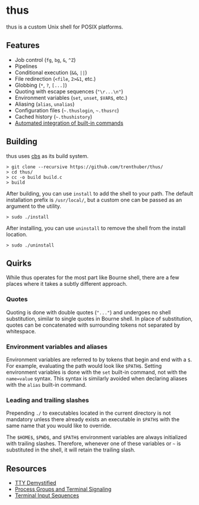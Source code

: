 # thus

thus is a custom Unix shell for POSIX platforms.

## Features

- Job control (`fg`, `bg`, `&`, `^Z`)
- Pipelines
- Conditional execution (`&&`, `||`)
- File redirection (`<file`, `2>&1`, etc.)
- Globbing (`*`, `?`, `[...]`)
- Quoting with escape sequences (`"\r...\n"`)
- Environment variables (`set`, `unset`, `$VAR$`, etc.)
- Aliasing (`alias`, `unalias`)
- Configuration files (`~.thuslogin`, `~.thusrc`)
- Cached history (`~.thushistory`)
- [Automated integration of built-in commands](src/builtins/README.md)

## Building

thus uses [cbs](https://github.com/trenthuber/cbs/) as its build system.

```console
> git clone --recursive https://github.com/trenthuber/thus/
> cd thus/
> cc -o build build.c
> build
```

After building, you can use `install` to add the shell to your path. The default installation prefix is `/usr/local/`, but a custom one can be passed as an argument to the utility.

```console
> sudo ./install
```

After installing, you can use `uninstall` to remove the shell from the install location.

```console
> sudo ./uninstall
```

## Quirks

While thus operates for the most part like Bourne shell, there are a few places where it takes a subtly different approach.

### Quotes

Quoting is done with double quotes (`"..."`) and undergoes no shell substitution, similar to single quotes in Bourne shell. In place of substitution, quotes can be concatenated with surrounding tokens not separated by whitespace.

### Environment variables and aliases

Environment variables are referred to by tokens that begin and end with a `$`. For example, evaluating the path would look like `$PATH$`. Setting environment variables is done with the `set` built-in command, not with the `name=value` syntax. This syntax is similarly avoided when declaring aliases with the `alias` built-in command.

### Leading and trailing slashes

Prepending `./` to executables located in the current directory is not mandatory unless there already exists an executable in `$PATH$` with the same name that you would like to override.

The `$HOME$`, `$PWD$`, and `$PATH$` environment variables are always initialized with trailing slashes. Therefore, whenever one of these variables or `~` is substituted in the shell, it will retain the trailing slash.

## Resources

- [TTY Demystified](http://www.linusakesson.net/programming/tty/)
- [Process Groups and Terminal Signaling](https://cs162.org/static/readings/ic221_s16_lec17.html)
- [Terminal Input Sequences](https://en.wikipedia.org/wiki/ANSI_escape_code#Terminal_input_sequences)
